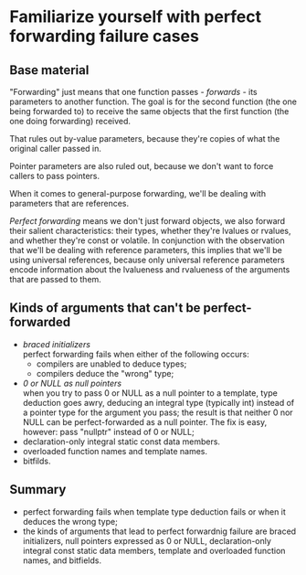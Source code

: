 Familiarize yourself with perfect forwarding failure cases
==========================================================

Base material
-------------

"Forwarding" just means that one function passes - *forwards* -
its parameters to another function. The goal is for the second
function (the one being forwarded to) to receive the same objects
that the first function (the one doing forwarding) received.

That rules out by-value parameters, because they're copies of what
the original caller passed in. 

Pointer parameters are also ruled out, because we don't want to force
callers to pass pointers.

When it comes to general-purpose forwarding, we'll be dealing with
parameters that are references.

*Perfect forwarding* means we don't just forward objects, we also 
forward their salient characteristics: their types, whether they're
lvalues or rvalues, and whether they're const or volatile.
In conjunction with the observation that we'll be dealing with
reference parameters, this implies that we'll be using universal
references, because only universal reference parameters encode 
information about the lvalueness and rvalueness of the arguments
that are passed to them.


Kinds of arguments that can't be perfect-forwarded
--------------------------------------------------

- *braced initializers*  
  perfect forwarding fails when either of the following occurs:
  - compilers are unabled to deduce types;
  - compilers deduce the "wrong" type;
- *0 or NULL as null pointers*  
  when you try to pass 0 or NULL as a null pointer to a template,
  type deduction goes awry, deducing an integral type (typically int)
  instead of a pointer type for the argument you pass;
  the result is that neither 0 nor NULL can be perfect-forwarded as
  a null pointer. The fix is easy, however: pass "nullptr" instead
  of 0 or NULL;
- declaration-only integral static const data members.
- overloaded function names and template names.
- bitfilds.


Summary
-------

- perfect forwarding fails when template type deduction fails or when
  it deduces the wrong type;
- the kinds of arguments that lead to perfect forwardnig failure are
  braced initializers, null pointers expressed as 0 or NULL,
  declaration-only integral const static data members, template
  and overloaded function names, and bitfields.
